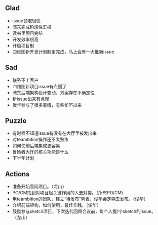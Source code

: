 ## Glad

* issue领取很快
* 浦东完成阶段性汇报
* 读书里项目完结
* 开发效率很高
* 开启项目制
* 四维图新开发计划制定完成，马上会有一大批新issue

## Sad

* 联系不上客户
* 四维图新项目issue有点慢了
* 浦东后端架构设计变动，方案存在不确定性
* 新issue出来有点慢
* 俊华参与了很多事情，有些忙不过来

## Puzzle

* 有时候不知道issue有没有在大厅里被发出来
* 对teambition操作还不太熟练
* 如何使前后端集成更容易
* 冒险者大厅的核心功能是什么
* 下半年计划

## Actions

* 准备开始官网项目。（龙山）
* PO/CM找到对项目起关键作用的人去对接。（所有PO/CM）
* 用teambition的团队，建立“待发布”列表，俊华会定期去发布。（俊华）
* 介绍前端架构，如何使用，最佳实践。（俊华）
* 鼓励参与sketch项目，下次迭代回顾会议前，每个人提1个sketch的issue。（龙山）
